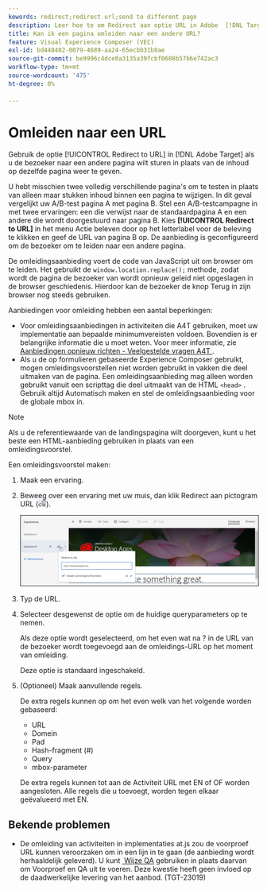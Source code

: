 ```yaml
---
kewords: redirect;redirect url;send to different page
description: Leer hoe te om Redirect aan optie URL in Adobe  [!DNL Target]  te gebruiken wanneer u de bezoeker naar een verschillende pagina eerder dan het tonen van inhoud op de zelfde pagina wilt verzenden.
title: Kan ik een pagina omleiden naar een andere URL?
feature: Visual Experience Composer (VEC)
exl-id: bd448482-0079-4689-aa24-65ecbb31b8ae
source-git-commit: be9996c4dce0a3135a39fcbf0608b57b6e742ac3
workflow-type: tm+mt
source-wordcount: '475'
ht-degree: 0%

---
```


# Omleiden naar een URL

Gebruik de optie [!UICONTROL Redirect to URL] in [!DNL Adobe Target] als u de bezoeker naar een andere pagina wilt sturen in plaats van de inhoud op dezelfde pagina weer te geven.

U hebt misschien twee volledig verschillende pagina&#39;s om te testen in plaats van alleen maar stukken inhoud binnen een pagina te wijzigen. In dit geval vergelijkt uw A/B-test pagina A met pagina B. Stel een A/B-testcampagne in met twee ervaringen: een die verwijst naar de standaardpagina A en een andere die wordt doorgestuurd naar pagina B. Kies **[!UICONTROL Redirect to URL]** in het menu Actie beleven door op het letterlabel voor de beleving te klikken en geef de URL van pagina B op. De aanbieding is geconfigureerd om de bezoeker om te leiden naar een andere pagina.

De omleidingsaanbieding voert de code van JavaScript uit om browser om te leiden. Het gebruikt de `window.location.replace();` methode, zodat wordt de pagina de bezoeker van wordt opnieuw geleid niet opgeslagen in de browser geschiedenis. Hierdoor kan de bezoeker de knop Terug in zijn browser nog steeds gebruiken.

Aanbiedingen voor omleiding hebben een aantal beperkingen:

* Voor omleidingsaanbiedingen in activiteiten die A4T gebruiken, moet uw implementatie aan bepaalde minimumvereisten voldoen. Bovendien is er belangrijke informatie die u moet weten. Voor meer informatie, zie [&#x200B; Aanbiedingen opnieuw richten - Veelgestelde vragen A4T &#x200B;](/help/main/c-integrating-target-with-mac/a4t/r-a4t-faq/a4t-faq-redirect-offers.md#concept_21BF213F10E1414A9DCD4A98AF207905).
* Als u de op formulieren gebaseerde Experience Composer gebruikt, mogen omleidingsvoorstellen niet worden gebruikt in vakken die deel uitmaken van de pagina. Een omleidingsaanbieding mag alleen worden gebruikt vanuit een scripttag die deel uitmaakt van de HTML `<head>` . Gebruik altijd Automatisch maken en stel de omleidingsaanbieding voor de globale mbox in.

>[!NOTE]
>
>Als u de referentiewaarde van de landingspagina wilt doorgeven, kunt u het beste een HTML-aanbieding gebruiken in plaats van een omleidingsvoorstel.

Een omleidingsvoorstel maken:

1. Maak een ervaring.
1. Beweeg over een ervaring met uw muis, dan klik Redirect aan pictogram URL (![&#x200B; icon_redirect_url beeld &#x200B;](assets/icon_redirect_url.png)).

   ![&#x200B; exp_actions beeld &#x200B;](assets/exp_actions.png)

1. Typ de URL.
1. Selecteer desgewenst de optie om de huidige queryparameters op te nemen.

   Als deze optie wordt geselecteerd, om het even wat na ? in de URL van de bezoeker wordt toegevoegd aan de omleidings-URL op het moment van omleiding.

   Deze optie is standaard ingeschakeld.
1. (Optioneel) Maak aanvullende regels.

   De extra regels kunnen op om het even welk van het volgende worden gebaseerd:

   * URL
   * Domein
   * Pad
   * Hash-fragment (#)
   * Query
   * mbox-parameter

   De extra regels kunnen tot aan de Activiteit URL met EN of OF worden aangesloten. Alle regels die u toevoegt, worden tegen elkaar geëvalueerd met EN.

## Bekende problemen

* De omleiding van activiteiten in implementaties at.js zou de voorproef URL kunnen veroorzaken om in een lijn in te gaan (de aanbieding wordt herhaaldelijk geleverd). U kunt [&#x200B; Wijze QA &#x200B;](/help/main/c-activities/c-activity-qa/activity-qa.md) gebruiken in plaats daarvan om Voorproef en QA uit te voeren. Deze kwestie heeft geen invloed op de daadwerkelijke levering van het aanbod. (TGT-23019)
